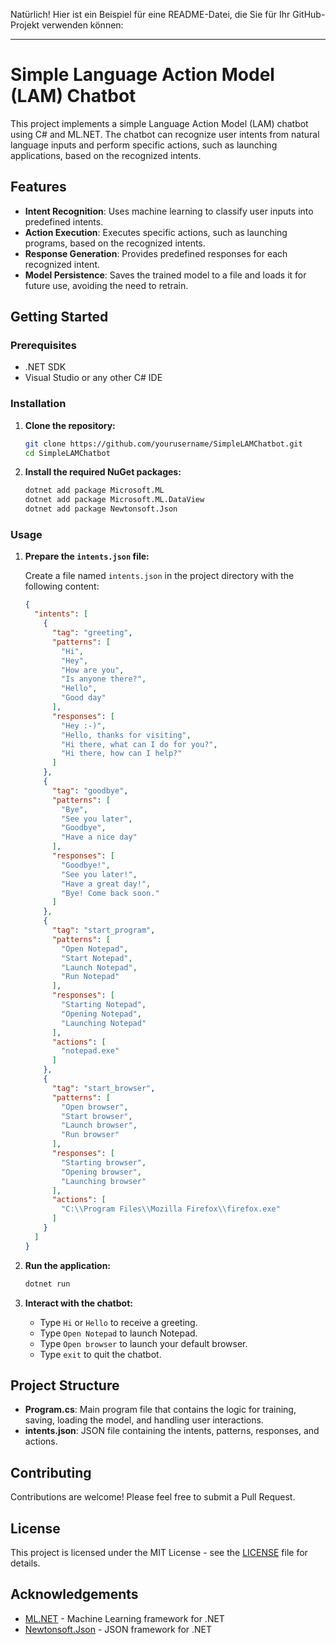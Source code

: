 Natürlich! Hier ist ein Beispiel für eine README-Datei, die Sie für Ihr GitHub-Projekt verwenden können:

---

# Simple Language Action Model (LAM) Chatbot

This project implements a simple Language Action Model (LAM) chatbot using C# and ML.NET. The chatbot can recognize user intents from natural language inputs and perform specific actions, such as launching applications, based on the recognized intents.

## Features

- **Intent Recognition**: Uses machine learning to classify user inputs into predefined intents.
- **Action Execution**: Executes specific actions, such as launching programs, based on the recognized intents.
- **Response Generation**: Provides predefined responses for each recognized intent.
- **Model Persistence**: Saves the trained model to a file and loads it for future use, avoiding the need to retrain.

## Getting Started

### Prerequisites

- .NET SDK
- Visual Studio or any other C# IDE

### Installation

1. **Clone the repository:**

    ```sh
    git clone https://github.com/yourusername/SimpleLAMChatbot.git
    cd SimpleLAMChatbot
    ```

2. **Install the required NuGet packages:**

    ```sh
    dotnet add package Microsoft.ML
    dotnet add package Microsoft.ML.DataView
    dotnet add package Newtonsoft.Json
    ```

### Usage

1. **Prepare the `intents.json` file:**

    Create a file named `intents.json` in the project directory with the following content:

    ```json
    {
      "intents": [
        {
          "tag": "greeting",
          "patterns": [
            "Hi",
            "Hey",
            "How are you",
            "Is anyone there?",
            "Hello",
            "Good day"
          ],
          "responses": [
            "Hey :-)",
            "Hello, thanks for visiting",
            "Hi there, what can I do for you?",
            "Hi there, how can I help?"
          ]
        },
        {
          "tag": "goodbye",
          "patterns": [
            "Bye",
            "See you later",
            "Goodbye",
            "Have a nice day"
          ],
          "responses": [
            "Goodbye!",
            "See you later!",
            "Have a great day!",
            "Bye! Come back soon."
          ]
        },
        {
          "tag": "start_program",
          "patterns": [
            "Open Notepad",
            "Start Notepad",
            "Launch Notepad",
            "Run Notepad"
          ],
          "responses": [
            "Starting Notepad",
            "Opening Notepad",
            "Launching Notepad"
          ],
          "actions": [
            "notepad.exe"
          ]
        },
        {
          "tag": "start_browser",
          "patterns": [
            "Open browser",
            "Start browser",
            "Launch browser",
            "Run browser"
          ],
          "responses": [
            "Starting browser",
            "Opening browser",
            "Launching browser"
          ],
          "actions": [
            "C:\\Program Files\\Mozilla Firefox\\firefox.exe"
          ]
        }
      ]
    }
    ```

2. **Run the application:**

    ```sh
    dotnet run
    ```

3. **Interact with the chatbot:**

    - Type `Hi` or `Hello` to receive a greeting.
    - Type `Open Notepad` to launch Notepad.
    - Type `Open browser` to launch your default browser.
    - Type `exit` to quit the chatbot.

## Project Structure

- **Program.cs**: Main program file that contains the logic for training, saving, loading the model, and handling user interactions.
- **intents.json**: JSON file containing the intents, patterns, responses, and actions.

## Contributing

Contributions are welcome! Please feel free to submit a Pull Request.

## License

This project is licensed under the MIT License - see the [LICENSE](LICENSE) file for details.

## Acknowledgements

- [ML.NET](https://dotnet.microsoft.com/apps/machinelearning-ai/ml-dotnet) - Machine Learning framework for .NET
- [Newtonsoft.Json](https://www.newtonsoft.com/json) - JSON framework for .NET
